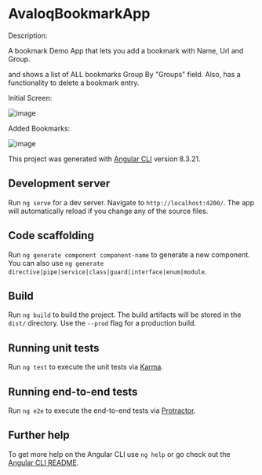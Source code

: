 # AvaloqBookmarkApp

Description:

A bookmark Demo App that lets you add a bookmark with Name, Url and Group. 

and shows a list of ALL bookmarks Group By "Groups" field. Also, has a functionality to delete a bookmark entry.

Initial Screen:

![image](https://user-images.githubusercontent.com/13413261/113333599-3542b700-9355-11eb-9c3b-d1f35d17399d.png)

Added Bookmarks: 

![image](https://user-images.githubusercontent.com/13413261/113334027-c154de80-9355-11eb-946a-fcec55952ebe.png)


This project was generated with [Angular CLI](https://github.com/angular/angular-cli) version 8.3.21.


## Development server

Run `ng serve` for a dev server. Navigate to `http://localhost:4200/`. The app will automatically reload if you change any of the source files.

## Code scaffolding

Run `ng generate component component-name` to generate a new component. You can also use `ng generate directive|pipe|service|class|guard|interface|enum|module`.

## Build

Run `ng build` to build the project. The build artifacts will be stored in the `dist/` directory. Use the `--prod` flag for a production build.

## Running unit tests

Run `ng test` to execute the unit tests via [Karma](https://karma-runner.github.io).

## Running end-to-end tests

Run `ng e2e` to execute the end-to-end tests via [Protractor](http://www.protractortest.org/).

## Further help

To get more help on the Angular CLI use `ng help` or go check out the [Angular CLI README](https://github.com/angular/angular-cli/blob/master/README.md).
